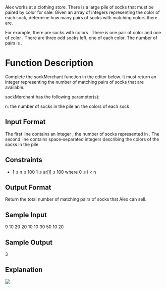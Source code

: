 Alex works at a clothing store. There is a large pile of socks that must be paired by color for sale. Given an array of integers representing the color of each sock, determine how many pairs of socks with matching colors there are.

For example, there are  socks with colors . There is one pair of color  and one of color . There are three odd socks left, one of each color. The number of pairs is .

# Function Description

Complete the sockMerchant function in the editor below. It must return an integer representing the number of matching pairs of socks that are available.

sockMerchant has the following parameter(s):

n: the number of socks in the pile
ar: the colors of each sock

## Input Format

The first line contains an integer , the number of socks represented in .
The second line contains  space-separated integers describing the colors  of the socks in the pile.

## Constraints
* 1 ≤ n ≤ 100
 1 ≤ ar[i] ≤ 100 where 0 ≤ i < n

## Output Format
Return the total number of matching pairs of socks that Alex can sell.

## Sample Input

9
10 20 20 10 10 30 50 10 20

## Sample Output
3

## Explanation

![](https://s3.amazonaws.com/hr-challenge-images/25168/1474122392-c7b9097430-sock.png)